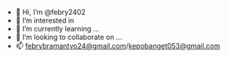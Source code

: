 - 👋 Hi, I’m @febry2402
- 👀 I’m interested in 
- 🌱 I’m currently learning ...
- 💞️ I’m looking to collaborate on ...
- 📫 febrybramantyo24@gmail.com/kepobanget053@gmail.com

<!---
febry2402/febry2402 is a ✨ special ✨ repository because its `README.md` (this file) appears on your GitHub profile.
You can click the Preview link to take a look at your changes.
--->
